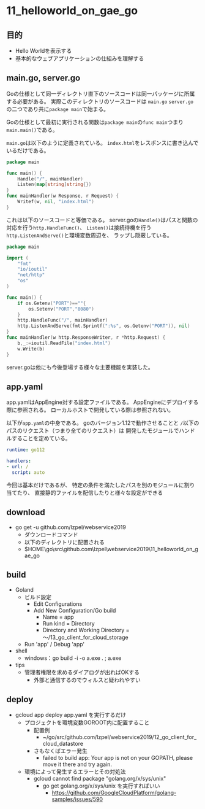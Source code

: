 # 11_helloworld_on_gae_go
## 目的

- Hello Worldを表示する
- 基本的なウェブアプリケーションの仕組みを理解する

## main.go, server.go

Goの仕様として同一ディレクトリ直下のソースコードは同一パッケージに所属する必要がある。
実際このディレクトリのソースコードは `main.go` `server.go` の二つであり共に`package main`で始まる。

Goの仕様として最初に実行される関数は`package main`の`func main`つまり`main.main()`である。

`main.go`は以下のように定義されている。
`index.html`をレスポンスに書き込んでいるだけである。

```go
package main

func main() {
	Handle("/", mainHandler)
	Listen(map[string]string{})
}
func mainHandler(w Response, r Request) {
	Writef(w, nil, "index.html")
}
```

これは以下のソースコードと等価である。
server.goの`Handle()`はパスと関数の対応を行う`http.HandleFunc()`、
`Listen()`は接続待機を行う`http.ListenAndServe()`と環境変数周辺を、
ラップし隠蔽している。

```go
package main

import (
	"fmt"
	"io/ioutil"
	"net/http"
	"os"
)

func main() {
	if os.Getenv("PORT")==""{
		os.Setenv("PORT","8080")
	}
	http.HandleFunc("/", mainHandler)
	http.ListenAndServe(fmt.Sprintf(":%s", os.Getenv("PORT")), nil)
}
func mainHandler(w http.ResponseWriter, r *http.Request) {
	b,_:=ioutil.ReadFile("index.html")
	w.Write(b)
}
```

server.goは他にも今後登場する様々な主要機能を実装した。

## app.yaml

app.yamlはAppEngine対する設定ファイルである。
AppEngineにデプロイする際に参照される。
ローカルホストで開発している際は参照されない。

以下が`app.yaml`の中身である。
goのバージョン1.12で動作させることと
`/`以下のパスのリクエスト（つまり全てのリクエスト）は
開発したモジュールでハンドルすることを定めている。


```yaml
runtime: go112

handlers:
- url: /
  script: auto
```

今回は基本だけであるが、
特定の条件を満たしたパスを別のモジュールに割り当てたり、
直接静的ファイルを配信したりと様々な設定ができる

## download
- go get -u github.com/lzpel/webservice2019
  - ダウンロードコマンド
  - 以下のディレクトリに配置される
  - $HOME\go\src\github.com\lzpel\webservice2019\11_helloworld_on_gae_go
## build
- Goland
  - ビルド設定
    - Edit Configurations
    - Add New Configuration/Go build
      - Name = app
      - Run kind = Directory
      - Directory and Working Directory = ～/13_go_client_for_cloud_storage
  - Run 'app' / Debug 'app'
- shell
  - windows：go build -i -o a.exe . ; a.exe
- tips
  - 管理者権限を求めるダイアログが出ればOKする
    - 外部と通信するのでウィルスと疑われやすい
## deploy
- gcloud app deploy app.yaml を実行するだけ
  - プロジェクトを環境変数GOROOT内に配置すること
    - 配置例
      - ~/go/src/github.com/lzpel/webservice2019/12_go_client_for_cloud_datastore
    - さもなくばエラー発生
      - failed to build app: Your app is not on your GOPATH, please move it there and try again.
  - 環境によって発生するエラーとその対処法
    - gcloud cannot find package "golang.org/x/sys/unix"
      - go get golang.org/x/sys/unix を実行すればいい
        - https://github.com/GoogleCloudPlatform/golang-samples/issues/590
